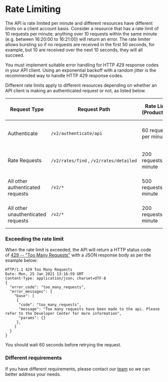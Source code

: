 [_metadata_:menu_title]:- "Rate Limiting"
[_metadata_:order]:- "2"

# Rate Limiting

The API is rate limited per minute and different resources have different limits on a client account basis. Consider a resource that has a rate limit of 10 requests per minute; anything over 10 requests within the same minute (e.g. between 16:20:00 to 16:21:00) will return an error. The rate limiter allows bursting so if no requests are received in the first 50 seconds, for example, but 10 are received over the next 10 seconds, they will all succeed.

You must implement suitable error handling for HTTP 429 response codes in your API client. Using an exponential backoff with a random jitter is the recommended way to handle HTTP 429 response codes.

Different rate limits apply to different resources depending on whether an API client is making an authenticated request or not, as listed below.

| Request Type | Request Path | Rate Limit (Production)| Rate Limit (Demo) |
| --- | --- | --- | --- |
| Authenticate | `/v2/authenticate/api` | 60 requests per minute | 60 requests per minute |
| Rate Requests | `/v2/rates/find` , `/v2/rates/detailed` | 200 requests per minute | 150 requests per minute |
| All other authenticated requests | `/v2/*` | 500 requests per minute | 150 requests per minute |
| All other unauthenticated requests | `/v2/*` | 200 requests per minute | 200 requests per minute |

### Exceeding the rate limit

When the rate limit is exceeded, the API will return a HTTP status code of [429 -- "Too Many Requests"](https://tools.ietf.org/html/rfc6585) with a JSON response body as per the example below:

```
HTTP/1.1 429 Too Many Requests
Date: Mon, 25 Jan 2021 13:16:59 GMT
Content-Type: application/json; charset=UTF-8
{
  "error_code": "too_many_requests",
  "error_messages": {
    "base": [
     {
      "code": "too_many_requests",
      "message": "Too many requests have been made to the api. Please refer to the Developer Center for more information",
      "params": {}
     },
    ]
  }
}
```

You should wait 60 seconds before retrying the request.

### Different requirements

If you have different requirements, please contact our [team](https://www.currencycloud.com/contact/) so we can better address your needs.
